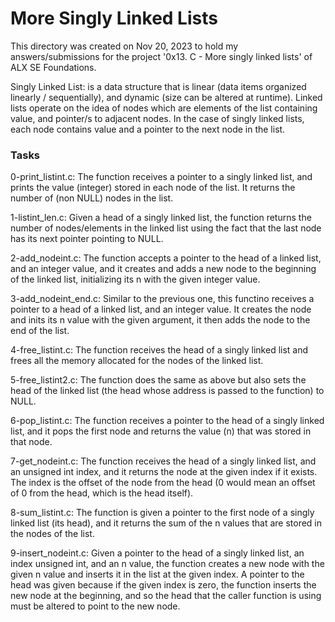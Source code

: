 <h1>More Singly Linked Lists</h1>
This directory was created on Nov 20, 2023 to hold my answers/submissions for
the project '0x13. C - More singly linked lists' of ALX SE Foundations.

Singly Linked List: is a data structure that is linear (data items organized
linearly / sequentially), and dynamic (size can be altered at runtime).
Linked lists operate on the idea of nodes which are elements of the list
containing value, and pointer/s to adjacent nodes. In the case of singly
linked lists, each node contains value and a pointer to the next node in
the list.

<h3>Tasks</h3>
0-print_listint.c: The function receives a pointer to a singly linked list,
and prints the value (integer) stored in each node of the list. It returns
the number of (non NULL) nodes in the list.

1-listint_len.c: Given a head of a singly linked list, the function returns
the number of nodes/elements in the linked list using the fact that the last
node has its next pointer pointing to NULL.

2-add_nodeint.c: The function accepts a pointer to the head of a linked list,
and an integer value, and it creates and adds a new node to the beginning of
the linked list, initializing its n with the given integer value.

3-add_nodeint_end.c: Similar to the previous one, this functino receives a
pointer to a head of a linked list, and an integer value. It creates the node
and inits its n value with the given argument, it then adds the node to the
end of the list.

4-free_listint.c: The function receives the head of a singly linked list and
frees all the memory allocated for the nodes of the linked list.

5-free_listint2.c: The function does the same as above but also sets the head
of the linked list (the head whose address is passed to the function) to NULL.

6-pop_listint.c: The function receives a pointer to the head of a singly linked
list, and it pops the first node and returns the value (n) that was stored in
that node.

7-get_nodeint.c: The function receives the head of a singly linked list, and
an unsigned int index, and it returns the node at the given index if it exists.
The index is the offset of the node from the head (0 would mean an offset of 0
from the head, which is the head itself).

8-sum_listint.c: The function is given a pointer to the first node of a singly
linked list (its head), and it returns the sum of the n values that are stored
in the nodes of the list.

9-insert_nodeint.c: Given a pointer to the head of a singly linked list, an
index unsigned int, and an n value, the function creates a new node with the
given n value and inserts it in the list at the given index. A pointer to the
head was given because if the given index is zero, the function inserts the
new node at the beginning, and so the head that the caller function is using
must be altered to point to the new node.
